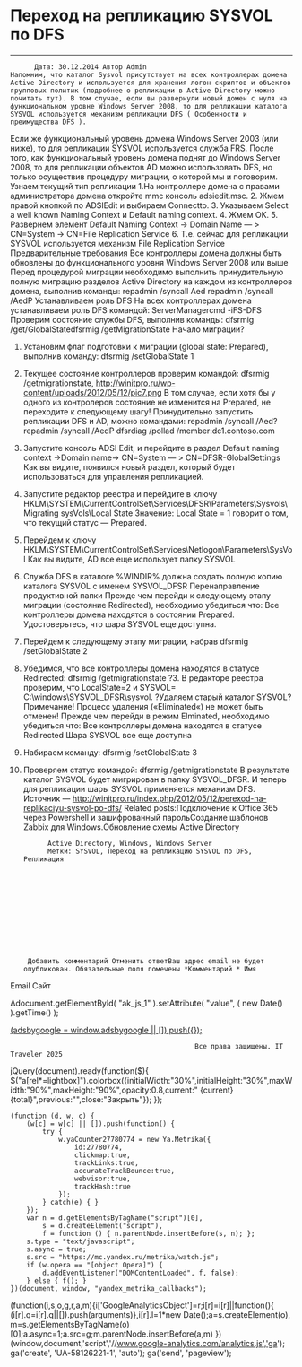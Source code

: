 #                 	Переход на репликацию SYSVOL по DFS                	  
***            ***

			
            
		
    
	
    	  Дата: 30.12.2014 Автор Admin  
	Напомним, что каталог Sysvol присутствует на всех контроллерах домена Active Directory и используется для хранения логон скриптов и объектов групповых политик (подробнее о репликации в Active Directory можно почитать тут). В том случае, если вы развернули новый домен с нуля на функциональном уровне Windows Server 2008, то для репликации каталога SYSVOL используется механизм репликации DFS ( Особенности и преимущества DFS ).
Если же функциональный уровень домена Windows Server 2003 (или ниже), то для репликации SYSVOL используется служба FRS. После того, как функциональный уровень домена поднят до Windows Server 2008, то для репликации объектов AD можно использовать DFS, но только осуществив процедуру миграции, о которой мы и поговорим.
Узнаем текущий тип репликации
1.На контроллере домена с правами администратора домена откройте mmc консоль adsiedit.msc.
2. Жмем правой кнопкой по ADSIEdit и выбираем Connectto.
3. Указываем Select a well known Naming Context и Default naming context.
4. Жмем OK.
5. Развернем элемент Default Naming Context -&gt; Domain Name — &gt; CN=System -&gt; CN=File Replication Service
6. Т.е. сейчас для репликации SYSVOL используется механизм File Replication Service
Предварительные требования
Все контроллеры домена должны быть обновлены до функционального уровня Windows Server 2008 или выше
Перед процедурой миграции необходимо выполнить принудительную полную миграцию разделов Active Directory на каждом из контроллеров домена, выполнив команды:
repadmin /syncall Aed
repadmin /syncall /AedP
Устанавливаем роль DFS
На всех контроллерах домена устанавливаем роль DFS командой:
ServerManagercmd -iFS-DFS
Проверим состояние службы DFS, выполнив команды:
dfsrmig /get/GlobalStatedfsrmig /getMigrationState
Начало миграции?
1. Установим флаг подготовки к миграции (global state:
Prepared), выполнив команду:
dfsrmig /setGlobalState 1
2. Текущее состояние контроллеров проверим командой:
dfsrmig /getmigrationstate,
http://winitpro.ru/wp-content/uploads/2012/05/12/pic7.png
В том случае, если хотя бы у одного из контролеров состояние не изменится на Prepared, не переходите к следующему шагу!
Принудительно запустить репликации DFS и AD, можно командами:
repadmin /syncall /Aed?
repadmin /syncall /AedP
dfsrdiag /pollad /member:dc1.contoso.com
3. Запустите консоль ADSI Edit, и перейдите в
раздел
Default naming context -&gt;Domain name-&gt; CN=System — &gt; CN=DFSR-GlobalSettings
Как вы видите, появился новый раздел, который будет использоваться для управления репликацией.
4. Запустите редактор реестра и перейдите в ключу
HKLM\SYSTEM\CurrentControlSet\Services\DFSR\Parameters\Sysvols\Migrating sysVols\Local State
Значение: Local State = 1 говорит о том, что текущий статус — Prepared.
5. Перейдем к ключу HKLM\SYSTEM\CurrentControlSet\Services\Netlogon\Parameters\SysVol
Как вы видите, AD все еще использует папку SYSVOL
6. Служба DFS в каталоге %WINDIR% должна создать полную копию каталога SYSVOL с именем SYSVOL_DFSR
Перенаправление продуктивной папки
Прежде чем перейди к следующему этапу миграции (состояние Redirected), необходимо убедиться что:
Все контроллеры домена находятся в состоянии Prepared. Удостоверьтесь, что шара SYSVOL еще доступна.
1. Перейдем к следующему этапу миграции, набрав
dfsrmig /setGlobalState 2
2. Убедимся, что все контроллеры домена находятся в статусе Redirected:
dfsrmig /getmigrationstate
?3. В редакторе реестра проверим, что LocalState=2 и SYSVOL= C:\windows\SYSVOL_DFSR\sysvol.
?Удаляем старый каталог SYSVOL?
Примечание! Процесс удаления («Eliminated«) не может быть отменен!
Прежде чем перейди в режим Elminated, необходимо убедиться что:
Все контроллеры домена находятся в статусе Redirected
Шара SYSVOL все еще доступна
1. Набираем команду:
dfsrmig /setGlobalState 3
2. Проверяем статус командой:
dfsrmig /getmigrationstate
В результате каталог SYSVOL будет мигрирован в папку SYSVOL_DFSR. И теперь для репликации шары SYSVOL применяется механизм DFS.
Источник &#8212; http://winitpro.ru/index.php/2012/05/12/perexod-na-replikaciyu-sysvol-po-dfs/ 
Related posts:Подключение к Office 365 через Powershell и зашифрованный парольСоздание шаблонов Zabbix для Windows.Обновление схемы Active Directory
        
             Active Directory, Windows, Windows Server 
             Метки: SYSVOL, Переход на репликацию SYSVOL по DFS, Репликация  
        
            
        
    
                        
                    
                    
                
        
                
	
		
		Добавить комментарий Отменить ответВаш адрес email не будет опубликован. Обязательные поля помечены *Комментарий * Имя 
Email 
Сайт 
 
&#916;document.getElementById( "ak_js_1" ).setAttribute( "value", ( new Date() ).getTime() );	
	
<ins class="adsbygoogle"
     style="display:block"
     data-ad-client="ca-pub-1890562251101921"
     data-ad-slot="9117958896"
     data-ad-format="auto">
(adsbygoogle = window.adsbygoogle || []).push({});
			
        
        
		
        
           
    
    
  
	
    
		
        
             
			
                
                    
                                                  Все права защищены. IT Traveler 2025 
                         
                        
																														                    
                    
				
                
                
    
			
		                            
	
	
                
                
			
                
		
        
	
    
jQuery(document).ready(function($){
  $("a[rel*=lightbox]").colorbox({initialWidth:"30%",initialHeight:"30%",maxWidth:"90%",maxHeight:"90%",opacity:0.8,current:" {current}  {total}",previous:"",close:"Закрыть"});
});
  
    (function (d, w, c) {
        (w[c] = w[c] || []).push(function() {
            try {
                w.yaCounter27780774 = new Ya.Metrika({
                    id:27780774,
                    clickmap:true,
                    trackLinks:true,
                    accurateTrackBounce:true,
                    webvisor:true,
                    trackHash:true
                });
            } catch(e) { }
        });
        var n = d.getElementsByTagName("script")[0],
            s = d.createElement("script"),
            f = function () { n.parentNode.insertBefore(s, n); };
        s.type = "text/javascript";
        s.async = true;
        s.src = "https://mc.yandex.ru/metrika/watch.js";
        if (w.opera == "[object Opera]") {
            d.addEventListener("DOMContentLoaded", f, false);
        } else { f(); }
    })(document, window, "yandex_metrika_callbacks");
  (function(i,s,o,g,r,a,m){i['GoogleAnalyticsObject']=r;i[r]=i[r]||function(){
  (i[r].q=i[r].q||[]).push(arguments)},i[r].l=1*new Date();a=s.createElement(o),
  m=s.getElementsByTagName(o)[0];a.async=1;a.src=g;m.parentNode.insertBefore(a,m)
  })(window,document,'script','//www.google-analytics.com/analytics.js','ga');
  ga('create', 'UA-58126221-1', 'auto');
  ga('send', 'pageview');
